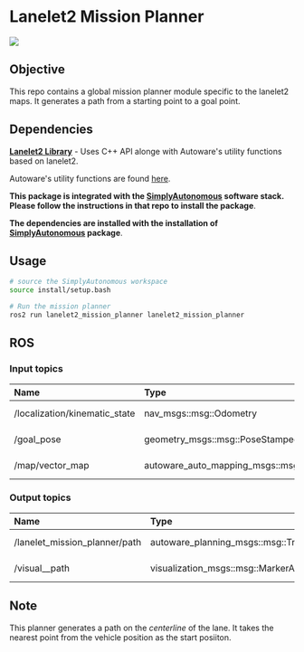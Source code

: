 # Lanelet2 Mission Planner #

![](media/lanelet2_planner.gif)

## Objective ##
This repo contains a global mission planner module specific to the lanelet2 maps. It generates a path from a starting point to a goal point.

## Dependencies ##
**[Lanelet2 Library](https://github.com/fzi-forschungszentrum-informatik/Lanelet2)** - Uses C++ API alonge with Autoware's utility functions based on lanelet2.

Autoware's utility functions are found [here](https://github.com/rohanNkhaire/SimplyAutonomous_utilities/tree/main/lanelet2_extension).

**This package is integrated with the [SimplyAutonomous](https://github.com/rohanNkhaire/SimplyAutonomous) software stack. Please follow the instructions in that repo to install the package**.

**The dependencies are installed with the installation of [SimplyAutonomous](https://github.com/rohanNkhaire/SimplyAutonomous) package**.

## Usage ##
```bash
# source the SimplyAutonomous workspace
source install/setup.bash

# Run the mission planner
ros2 run lanelet2_mission_planner lanelet2_mission_planner
```

## ROS ##

### Input topics ###

| Name                          | Type                  |        Description |
|:------------------------------|:----------------------|:------------------|
|/localization/kinematic_state  |nav_msgs::msg::Odometry| ego vehicle info |
|/goal_pose  |geometry_msgs::msg::PoseStamped| goal pose from RVIZ |
|/map/vector_map                |autoware_auto_mapping_msgs::msg::HADMapBin | lanelet2 map |



### Output topics ###

| Name                          | Type                  |        Description |
|:------------------------------|:----------------------|:------------------|
|/lanelet_mission_planner/path               |autoware_planning_msgs::msg::Trajectory| global planner traj |
|/visual__path              |visualization_msgs::msg::MarkerArray| global path viz |

## Note ##
This planner generates a path on the *centerline* of the lane. It takes the nearest point from the vehicle position as the start posiiton.


